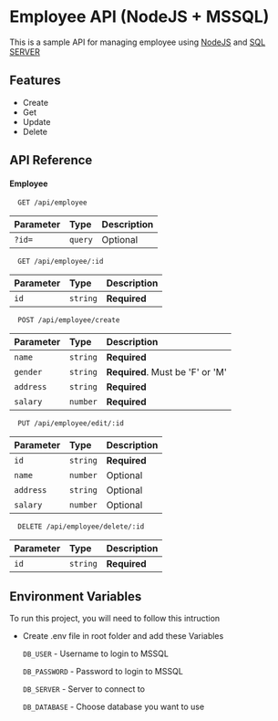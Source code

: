 # Employee API (NodeJS + MSSQL)

This is a sample API for managing employee using [NodeJS](https://nodejs.org/en/) and [SQL SERVER](https://www.microsoft.com/en-us/sql-server/sql-server-downloads)

## Features

- Create
- Get
- Update
- Delete

## API Reference

#### Employee

```http
  GET /api/employee
```

| Parameter | Type    | Description |
| :-------- | :------ | :---------- |
| `?id=`    | `query` | Optional    |

```http
  GET /api/employee/:id
```

| Parameter | Type     | Description  |
| :-------- | :------- | :----------- |
| `id`      | `string` | **Required** |

```http
  POST /api/employee/create
```

| Parameter | Type     | Description                      |
| :-------- | :------- | :------------------------------- |
| `name`    | `string` | **Required**                     |
| `gender`  | `string` | **Required**. Must be 'F' or 'M' |
| `address` | `string` | **Required**                     |
| `salary`  | `number` | **Required**                     |

```http
  PUT /api/employee/edit/:id
```

| Parameter | Type     | Description  |
| :-------- | :------- | :----------- |
| `id`      | `string` | **Required** |
| `name`    | `number` | Optional     |
| `address` | `string` | Optional     |
| `salary`  | `number` | Optional     |

```http
  DELETE /api/employee/delete/:id
```

| Parameter | Type     | Description  |
| :-------- | :------- | :----------- |
| `id`      | `string` | **Required** |

## Environment Variables

To run this project, you will need to follow this intruction

- Create .env file in root folder and add these Variables

  `DB_USER` - Username to login to MSSQL

  `DB_PASSWORD` - Password to login to MSSQL

  `DB_SERVER` - Server to connect to

  `DB_DATABASE` - Choose database you want to use
